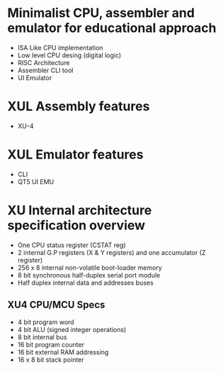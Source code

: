# Minimalist CPU, assembler and emulator for educational approach

* ISA Like CPU implementation
* Low level CPU desing (digital logic)
* RISC Architecture
* Assembler CLI tool
* UI Emulator

# XUL Assembly features
* XU-4

# XUL Emulator features
* CLI 
* QT5 UI EMU

# XU Internal architecture specification overview

* One CPU status register (CSTAT reg)
* 2 internal G.P registers (X & Y registers) and one accumulator (Z register) 
* 256 x 8 internal non-volatile boot-loader memory
* 8 bit synchronous half-duplex serial port module
* Half duplex internal data and addresses buses

## XU4 CPU/MCU Specs
* 4 bit program word
* 4 bit ALU (signed integer operations)
* 8 bit internal bus
* 16 bit program counter
* 16 bit external RAM addressing
* 16 x 8 bit stack pointer  

